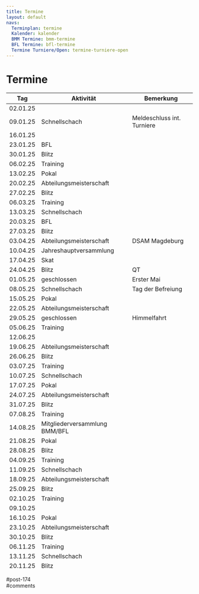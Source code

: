 ```yaml
---
title: Termine 
layout: default
navs:
  Terminplan: termine
  Kalender: kalender
  BMM Termine: bmm-termine
  BFL Termine: bfl-termine
  Termine Turniere/Open: termine-turniere-open
---
```

<div class="post-174 page type-page status-publish hentry" id="post-174">
<h1 class="entry-title">Termine</h1>
<div class="entry-content">
<style><span style="display: inline-block; width: 0px; overflow: hidden; line-height: 0;" data-mce-type="bookmark" class="mce_SELRES_start">﻿</span><span style="display: inline-block; width: 0px; overflow: hidden; line-height: 0;" data-mce-type="bookmark" class="mce_SELRES_start">﻿</span><span data-mce-type="bookmark" style="display: inline-block; width: 0px; overflow: hidden; line-height: 0;" class="mce_SELRES_start">﻿</span><!-- #content table.clean.calendar thead tr th { padding:12px; background:#e9e69d; } #content table.clean.calendar tbody tr th { background:#e9e69d; padding:8px; } #content table.clean.calendar tbody tr td { padding:8px; } #content table.clean.calendar tbody tr td.blitz { background:#f29b30; } #content table.clean.calendar tbody tr td.versammlung { background:#f23000; } #content table.clean.calendar tbody tr td.schnell { background:#9b30f2; } #content table.clean.calendar tbody tr td.training { background:#309bf2; } #content table.clean.calendar tbody tr td.abtm { background:#30f29b; } #content table.clean.calendar tbody tr td.bfl{ background:#f29b9b; } #content table.clean.calendar tbody tr td.pokal{ background:#f2f29b; } --></style>
<table class="clean calendar" style="width: 100%; height: 1290px;">
<thead>
<tr style="height: 18px;">
<th style="height: 18px;">Tag</th>
<th style="height: 18px;">Aktivität</th>
<th style="height: 18px;">Bemerkung</th>
</tr>
</thead>
<tbody>
<tr>
<td>02.01.25</td>
<td></td>
<td></td>
</tr>
<tr>
<td>09.01.25</td>
<td class="schnell">Schnellschach</td>
<td>Meldeschluss int. Turniere</td>
</tr>
<tr>
<td>16.01.25</td>
<td></td>
<td></td>
</tr>
<tr>
<td>23.01.25</td>
<td class="bfl">BFL</td>
<td></td>
</tr>
<tr>
<td>30.01.25</td>
<td class="blitz">Blitz</td>
<td></td>
</tr>
<tr>
<td>06.02.25</td>
<td class="training">Training</td>
<td></td>
</tr>
<tr>
<td>13.02.25</td>
<td class="pokal">Pokal</td>
<td></td>
</tr>
<tr>
<td>20.02.25</td>
<td class="abtm">Abteilungsmeisterschaft</td>
<td></td>
</tr>
<tr>
<td>27.02.25</td>
<td class="blitz">Blitz</td>
<td></td>
</tr>
<tr>
<td>06.03.25</td>
<td class="training">Training</td>
<td></td>
</tr>
<tr>
<td>13.03.25</td>
<td class="schnell">Schnellschach</td>
<td></td>
</tr>
<tr>
<td>20.03.25</td>
<td class="bfl">BFL</td>
<td></td>
</tr>
<tr>
<td>27.03.25</td>
<td class="blitz">Blitz</td>
<td></td>
</tr>
<tr>
<td>03.04.25</td>
<td class="abtm">Abteilungsmeisterschaft</td>
<td>DSAM Magdeburg</td>
</tr>
<tr>
<td>10.04.25</td>
<td class="versammlung">Jahreshauptversammlung</td>
<td></td>
</tr>
<tr>
<td>17.04.25</td>
<td class="versammlung">Skat</td>
<td></td>
</tr>
<tr>
<td>24.04.25</td>
<td class="blitz">Blitz</td>
<td>QT</td>
</tr>
<tr>
<td>01.05.25</td>
<td>geschlossen</td>
<td>Erster Mai</td>
</tr>
<tr>
<td>08.05.25</td>
<td class="schnell">Schnellschach</td>
<td>Tag der Befreiung</td>
</tr>
<tr>
<td>15.05.25</td>
<td class="pokal">Pokal</td>
<td></td>
</tr>
<tr>
<td>22.05.25</td>
<td class="abtm">Abteilungsmeisterschaft</td>
<td></td>
</tr>
<tr>
<td>29.05.25</td>
<td>geschlossen</td>
<td>Himmelfahrt</td>
</tr>
<tr>
<td>05.06.25</td>
<td class="training">Training</td>
<td></td>
</tr>
<tr>
<td>12.06.25</td>
<td></td>
<td></td>
</tr>
<tr>
<td>19.06.25</td>
<td class="abtm">Abteilungsmeisterschaft</td>
<td></td>
</tr>
<tr>
<td>26.06.25</td>
<td class="blitz">Blitz</td>
<td></td>
</tr>
<tr>
<td>03.07.25</td>
<td class="training">Training</td>
<td></td>
</tr>
<tr>
<td>10.07.25</td>
<td class="schnell">Schnellschach</td>
<td></td>
</tr>
<tr>
<td>17.07.25</td>
<td class="pokal">Pokal</td>
<td></td>
</tr>
<tr>
<td>24.07.25</td>
<td class="abtm">Abteilungsmeisterschaft</td>
<td></td>
</tr>
<tr>
<td>31.07.25</td>
<td class="blitz">Blitz</td>
<td></td>
</tr>
<tr>
<td>07.08.25</td>
<td class="training">Training</td>
<td></td>
</tr>
<tr>
<td>14.08.25</td>
<td class="versammlung">Mitgliederversammlung BMM/BFL</td>
<td></td>
</tr>
<tr>
<td>21.08.25</td>
<td class="pokal">Pokal</td>
<td></td>
</tr>
<tr>
<td>28.08.25</td>
<td class="blitz">Blitz</td>
<td></td>
</tr>
<tr>
<td>04.09.25</td>
<td class="training">Training</td>
<td></td>
</tr>
<tr>
<td>11.09.25</td>
<td class="schnell">Schnellschach</td>
<td></td>
</tr>
<tr>
<td>18.09.25</td>
<td class="abtm">Abteilungsmeisterschaft</td>
<td></td>
</tr>
<tr>
<td>25.09.25</td>
<td class="blitz">Blitz</td>
<td></td>
</tr>
<tr>
<td>02.10.25</td>
<td class="training">Training</td>
<td></td>
</tr>
<tr>
<td>09.10.25</td>
<td></td>
<td></td>
</tr>
<tr>
<td>16.10.25</td>
<td class="pokal">Pokal</td>
<td></td>
</tr>
<tr>
<td>23.10.25</td>
<td class="abtm">Abteilungsmeisterschaft</td>
<td></td>
</tr>
<tr>
<td>30.10.25</td>
<td class="blitz">Blitz</td>
<td></td>
</tr>
<tr>
<td>06.11.25</td>
<td class="training">Training</td>
<td></td>
</tr>
<tr>
<td>13.11.25</td>
<td class="schnell">Schnellschach</td>
<td></td>
</tr>
<tr>
<td>20.11.25</td>
<td class="blitz">Blitz</td>
<td></td>
</tr>
<tr>
<td>27.11.25</td>
<td>BFL Heimspiel</td>
<td></td>
</tr>
<tr>
<td>04.12.25</td>
<td class="training">Training</td>
<td></td>
</tr>
<tr>
<td>11.12.25</td>
<td class="versammlung">Weihnachtsfeier</td>
<td></td>
</tr>
<tr>
<td>18.12.25</td>
<td></td>
<td></td>
</tr>
<tr>
<td>25.12.25</td>
<td>geschlossen</td>
<td>Weihnachten</td>
</tr>
</tbody>
</table>
</div><!-- .entry-content -->
</div> #post-174 
<div id="comments">
</div> #comments 
